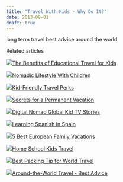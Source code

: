 ```yaml
---
title: "Travel With Kids - Why Do It?"
date: 2013-09-01
draft: true
---
```


  
  
  

<!--more--> long term travel best advice around the world

Related articles

[![](http://i.zemanta.com/85809747_80_80.jpg)](http://soultravelers3new.local/2012/04/the-benefits-of-educational-travel-for-kids.html)[The Benefits of Educational Travel for Kids](http://soultravelers3new.local/2012/04/the-benefits-of-educational-travel-for-kids.html)

[![](http://i.zemanta.com/97268419_80_80.jpg)](http://soultravelers3new.local/2012/06/nomadic-lifestyle-with-children-.html)[Nomadic Lifestyle With Children](http://soultravelers3new.local/2012/06/nomadic-lifestyle-with-children-.html)

[![](http://i.zemanta.com/80691598_80_80.jpg)](http://soultravelers3new.local/2012/03/kid-friendly-travel-perks.html)[Kid-Friendly Travel Perks](http://soultravelers3new.local/2012/03/kid-friendly-travel-perks.html)

[![](http://i.zemanta.com/197008054_80_80.jpg)](http://soultravelers3new.local/2013/08/secrets-for-a-permanent-vacation-travel-tips.html)[Secrets for a Permanent Vacation](http://soultravelers3new.local/2013/08/secrets-for-a-permanent-vacation-travel-tips.html)

[![](http://i.zemanta.com/122933497_80_80.jpg)](http://soultravelers3new.local/2012/11/digital-nomad-global-kid-tv-stories.html)[Digital Nomad Global Kid TV Stories](http://soultravelers3new.local/2012/11/digital-nomad-global-kid-tv-stories.html)

[![](http://i.zemanta.com/168450990_80_80.jpg)](http://soultravelers3new.local/2013/05/learning-spanish-in-spain.html)[Learning Spanish in Spain](http://soultravelers3new.local/2013/05/learning-spanish-in-spain.html)

[![](http://i.zemanta.com/noimg_49_80_80.jpg)](http://soultravelers3new.local/2012/02/5-best-european-family-vacations.html)[5 Best European Family Vacations](http://soultravelers3new.local/2012/02/5-best-european-family-vacations.html)

[![](http://i.zemanta.com/81969987_80_80.jpg)](http://soultravelers3new.local/2012/03/home-school-kids-travel.html)[Home School Kids Travel](http://soultravelers3new.local/2012/03/home-school-kids-travel.html)

[![](http://i.zemanta.com/109082688_80_80.jpg)](http://soultravelers3new.local/2012/08/best-packing-tip-for-world-travel.html)[Best Packing Tip for World Travel](http://soultravelers3new.local/2012/08/best-packing-tip-for-world-travel.html)

[![](http://i.zemanta.com/133178306_80_80.jpg)](http://soultravelers3new.local/2012/12/-around-the-world-travel-best-advice.html)[Around-the-World Travel - Best Advice](http://soultravelers3new.local/2012/12/-around-the-world-travel-best-advice.html)
